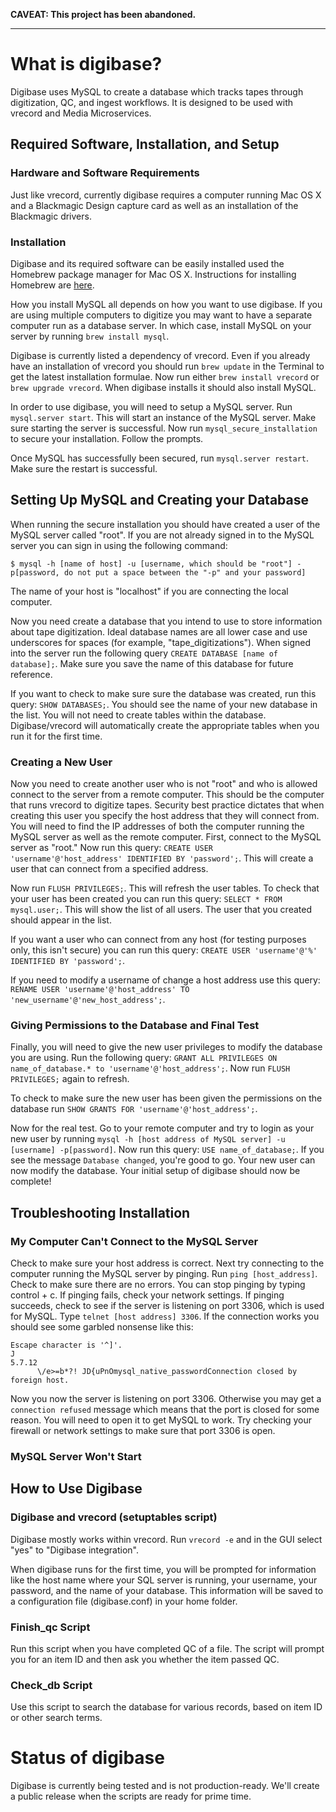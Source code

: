 **CAVEAT: This project has been abandoned.**

---

# What is digibase?
Digibase uses MySQL to create a database which tracks tapes through digitization, QC, and ingest workflows. It is designed to be used with vrecord and Media Microservices.

## Required Software, Installation, and Setup
### Hardware and Software Requirements

Just like vrecord, currently digibase requires a computer running Mac OS X and a Blackmagic Design capture card as well as an installation of the Blackmagic drivers.

### Installation

Digibase and its required software can be easily installed used the Homebrew package manager for Mac OS X. Instructions for installing Homebrew are [here](http://brew.sh).

How you install MySQL all depends on how you want to use digibase. If you are using multiple computers to digitize you may want to have a separate computer run as a database server. In which case, install MySQL on your server by running `brew install mysql`.

Digibase is currently listed a dependency of vrecord. Even if you already have an installation of vrecord you should run `brew update` in the Terminal to get the latest installation formulae. Now run either `brew install vrecord` or `brew upgrade vrecord`. When digibase installs it should also install MySQL.

In order to use digibase, you will need to setup a MySQL server.  Run `mysql.server start`. This will start an instance of the MySQL server. Make sure starting the server is successful. Now run `mysql_secure_installation` to secure your installation. Follow the prompts.

Once MySQL has successfully been secured, run `mysql.server restart`. Make sure the restart is successful.

## Setting Up MySQL and Creating your Database

When running the secure installation you should have created a user of the MySQL server called "root". If you are not already signed in to the MySQL server you can sign in using the following command:
```
$ mysql -h [name of host] -u [username, which should be "root"] -p[password, do not put a space between the "-p" and your password]
```
The name of your host is "localhost" if you are connecting the local computer.

Now you need create a database that you intend to use to store information about tape digitization. Ideal database names are all lower case and use underscores for spaces (for example, "tape_digitizations"). When signed into the server run the following query `CREATE DATABASE [name of database];`. Make sure you save the name of this database for future reference.

If you want to check to make sure sure the database was created, run this query: `SHOW DATABASES;`. You should see the name of your new database in the list. You will not need to create tables within the database. Digibase/vrecord will automatically create the appropriate tables when you run it for the first time.

### Creating a New User

Now you need to create another user who is not "root" and who is allowed connect to the server from a remote computer. This should be the computer that runs vrecord to digitize tapes. Security best practice dictates that when creating this user you specify the host address that they will connect from. You will need to find the IP addresses of both the computer running the MySQL server as well as the remote computer. First, connect to the MySQL server as "root." Now run this query: `CREATE USER 'username'@'host_address' IDENTIFIED BY 'password';`. This will create a user that can connect from a specified address.

Now run `FLUSH PRIVILEGES;`. This will refresh the user tables. To check that your user has been created you can run this query: `SELECT * FROM mysql.user;`. This will show the list of all users. The user that you created should appear in the list.

If you want a user who can connect from any host (for testing purposes only, this isn't secure) you can run this query: `CREATE USER 'username'@'%' IDENTIFIED BY 'password';`.

If you need to modify a username of change a host address use this query: `RENAME USER 'username'@'host_address' TO 'new_username'@'new_host_address';`.

### Giving Permissions to the Database and Final Test

Finally, you will need to give the new user privileges to modify the database you are using. Run the following query: `GRANT ALL PRIVILEGES ON name_of_database.* to 'username'@'host_address';`. Now run `FLUSH PRIVILEGES;` again to refresh.

To check to make sure the new user has been given the permissions on the database run `SHOW GRANTS FOR 'username'@'host_address';`.

Now for the real test. Go to your remote computer and try to login as your new user by running `mysql -h [host address of MySQL server] -u [username] -p[password]`. Now run this query: `USE name_of_database;`. If you see the message `Database changed`, you're good to go. Your new user can now modify the database. Your initial setup of digibase should now be complete!

## Troubleshooting Installation

### My Computer Can't Connect to the MySQL Server

Check to make sure your host address is correct. Next try connecting to the computer running the MySQL server by pinging. Run `ping [host_address]`. Check to make sure there are no errors. You can stop pinging by typing control + c. If pinging fails, check your network settings. If pinging succeeds, check to see if the server is listening on port 3306, which is used for MySQL. Type `telnet [host address] 3306`. If the connection works you should see some garbled nonsense like this:
```
Escape character is '^]'.
J
5.7.12
      \/e>=b*?! JD{uPnOmysql_native_passwordConnection closed by foreign host.
```
Now you now the server is listening on port 3306. Otherwise you may get a `connection refused` message which means that the port is closed for some reason. You will need to open it to get MySQL to work. Try checking your firewall or network settings to make sure that port 3306 is open.

### MySQL Server Won't Start

## How to Use Digibase

### Digibase and vrecord (setuptables script)

Digibase mostly works within vrecord. Run `vrecord -e` and in the GUI select "yes" to "Digibase integration".

When digibase runs for the first time, you will be prompted for information like the host name where your SQL server is running, your username, your password, and the name of your database. This information will be saved to a configuration file (digibase.conf) in your home folder.

### Finish_qc Script

Run this script when you have completed QC of a file. The script will prompt you for an item ID and then ask you whether the item passed QC.

### Check_db Script

Use this script to search the database for various records, based on item ID or other search terms.

# Status of digibase

Digibase is currently being tested and is not production-ready. We'll create a public release when the scripts are ready for prime time.
